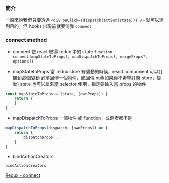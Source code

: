 ### 簡介
ㄧ般來說我們只要透過 ``<div onClick={dispatch(action(state))} />`` 就可以達到目的。但 hooks 出現前就要倚靠 ``connect``

### connect method
- connect
使 react 取得 redux 中的 state
``function connect(mapStateToProps?, mapDispatchToProps?, mergeProps?, options?)``

- mapStatetoProps
當 redux store 有變動的時候，react component 可以訂閱到這個變動
必須回傳一個物件，或回傳 null(如果你不希望訂閱 store，變動)
state 也可以拿來當 selector 使用，指定要輸入當 props 的物件
```js
const mapStateToProps = (state, [ownProps]) {
	return {
	}
}
```

- mapDispatchToProps
一個物件 或 function，或兩者都不是
```js
mapDispatchToProps(dispatch, [ownProps]) => {
	return {
		dispatchprops...
	}
} 
```

- bindActionCreators
```js
bindActionCreators
```





[Redux - connect](https://react-redux.js.org/api/connect)